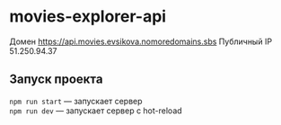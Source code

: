 # movies-explorer-api
Домен https://api.movies.evsikova.nomoredomains.sbs
Публичный IP 51.250.94.37

## Запуск проекта
`npm run start` — запускает сервер   
`npm run dev` — запускает сервер с hot-reload
